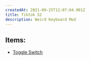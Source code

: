 ```yaml
---
createdAt: 2021-09-25T12:07:04.901Z
title: Tiktok 52
description: Weird Keyboard Mod
---
```

## Items:

* [Toggle Switch](https://shp.ee/mrd8vkt)